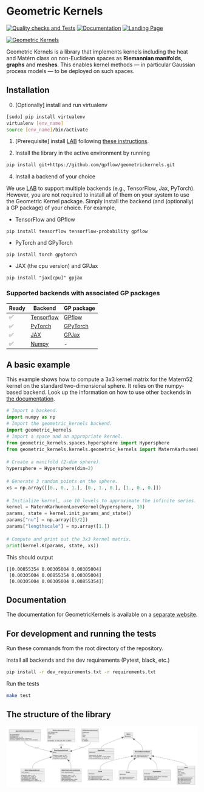 # Geometric Kernels

[![Quality checks and Tests](https://github.com/GPflow/GeometricKernels/actions/workflows/quality-checks.yaml/badge.svg)](https://github.com/GPflow/GeometricKernels/actions/workflows/quality-checks.yaml)
[![Documentation](https://github.com/GPflow/GeometricKernels/actions/workflows/docs.yaml/badge.svg)](https://gpflow.github.io/GeometricKernels/index.html)
[![Landing Page](https://img.shields.io/badge/Landing_Page-informational)](https://geometric-kernels.github.io/)

[![Geometric Kernels](https://geometric-kernels.github.io/assets/title-sm.png)](https://geometric-kernels.github.io/)

Geometric Kernels is a library that implements kernels including the heat and Matérn class on non-Euclidean spaces as **Riemannian manifolds**, **graphs** and **meshes**.
This enables kernel methods &mdash; in particular Gaussian process models &mdash; to be deployed on such spaces.

## Installation

0. [Optionally] install and run virtualenv

```bash
[sudo] pip install virtualenv
virtualenv [env_name]
source [env_name]/bin/activate
```

1. [Prerequisite] install [LAB](https://github.com/wesselb/lab) following [these instructions](https://gist.github.com/wesselb/4b44bf87f3789425f96e26c4308d0adc).

2. Install the library in the active environment by running

```bash
pip install git+https://github.com/gpflow/geometrickernels.git
```

4. Install a backend of your choice

We use [LAB](https://github.com/wesselb/lab) to support multiple backends (e.g., TensorFlow, Jax, PyTorch). However, you are not required to install all of them on your system to use the Geometric Kernel package. Simply install the backend (and (optionally) a GP package) of your choice. For example,

- TensorFlow and GPflow

```
pip install tensorflow tensorflow-probability gpflow
```

- PyTorch and GPyTorch

```
pip install torch gpytorch
```

- JAX (the cpu version) and GPJax

```
pip install "jax[cpu]" gpjax
```

### Supported backends with associated GP packages

| Ready | Backend                                       | GP package                                             |
| ----- | --------------------------------------------- | ------------------------------------------------------ |
| ✅    | [Tensorflow](https://www.tensorflow.org/)     | [GPflow](https://github.com/GPflow/GPflow)             |
| ✅    | [PyTorch](https://github.com/pytorch/pytorch) | [GPyTorch](https://gpytorch.ai/)                       |
| ✅    | [JAX](https://github.com/google/jax)          | [GPJax](https://github.com/JaxGaussianProcesses/GPJax) |
| ✅    | [Numpy](https://numpy.org/)                   | -                                                      |

## A basic example

This example shows how to compute a 3x3 kernel matrix for the Matern52 kernel on the standard two-dimensional sphere. It relies on the numpy-based backend. Look up the information on how to use other backends in [the documentation](https://gpflow.github.io/GeometricKernels/index.html).

```python
# Import a backend.
import numpy as np
# Import the geometric_kernels backend.
import geometric_kernels
# Import a space and an appropriate kernel.
from geometric_kernels.spaces.hypersphere import Hypersphere
from geometric_kernels.kernels.geometric_kernels import MaternKarhunenLoeveKernel

# Create a manifold (2-dim sphere).
hypersphere = Hypersphere(dim=2)

# Generate 3 random points on the sphere.
xs = np.array([[0., 0., 1.], [0., 1., 0.], [1., 0., 0.]])

# Initialize kernel, use 10 levels to approximate the infinite series.
kernel = MaternKarhunenLoeveKernel(hypersphere, 10)
params, state = kernel.init_params_and_state()
params["nu"] = np.array([5/2])
params["lengthscale"] = np.array([1.])

# Compute and print out the 3x3 kernel matrix.
print(kernel.K(params, state, xs))
```

This should output

```
[[0.00855354 0.00305004 0.00305004]
 [0.00305004 0.00855354 0.00305004]
 [0.00305004 0.00305004 0.00855354]]
```

## Documentation

The documentation for GeometricKernels is available on a [separate website](https://gpflow.github.io/GeometricKernels/index.html).

## For development and running the tests

Run these commands from the root directory of the repository.

Install all backends and the dev requirements (Pytest, black, etc.)

```bash
pip install -r dev_requirements.txt -r requirements.txt
```

Run the tests

```bash
make test
```

## The structure of the library

<img alt="class diagram" src="docs/class_diagram.svg">
